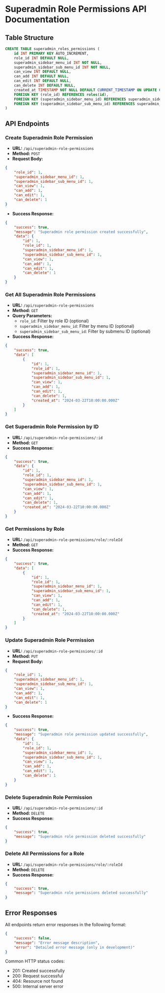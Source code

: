 # Superadmin Role Permissions API Documentation

## Table Structure
```sql
CREATE TABLE superadmin_roles_permissions (
	id INT PRIMARY KEY AUTO_INCREMENT,
	role_id INT DEFAULT NULL,
	superadmin_sidebar_menu_id INT NOT NULL,
	superadmin_sidebar_sub_menu_id INT NOT NULL,
	can_view INT DEFAULT NULL,
	can_add INT DEFAULT NULL,
	can_edit INT DEFAULT NULL,
	can_delete INT DEFAULT NULL,
	created_at TIMESTAMP NOT NULL DEFAULT CURRENT_TIMESTAMP ON UPDATE CURRENT_TIMESTAMP,
	FOREIGN KEY (role_id) REFERENCES roles(id),
	FOREIGN KEY (superadmin_sidebar_menu_id) REFERENCES superadmin_sidebar_menus(id),
	FOREIGN KEY (superadmin_sidebar_sub_menu_id) REFERENCES superadmin_sidebar_sub_menus(id)
)
```

## API Endpoints

### Create Superadmin Role Permission
- **URL:** `/api/superadmin-role-permissions`
- **Method:** `POST`
- **Request Body:**
```json
{
	"role_id": 1,
	"superadmin_sidebar_menu_id": 1,
	"superadmin_sidebar_sub_menu_id": 1,
	"can_view": 1,
	"can_add": 1,
	"can_edit": 1,
	"can_delete": 1
}
```
- **Success Response:**
```json
{
	"success": true,
	"message": "Superadmin role permission created successfully",
	"data": {
		"id": 1,
		"role_id": 1,
		"superadmin_sidebar_menu_id": 1,
		"superadmin_sidebar_sub_menu_id": 1,
		"can_view": 1,
		"can_add": 1,
		"can_edit": 1,
		"can_delete": 1
	}
}
```

### Get All Superadmin Role Permissions
- **URL:** `/api/superadmin-role-permissions`
- **Method:** `GET`
- **Query Parameters:**
  - `role_id`: Filter by role ID (optional)
  - `superadmin_sidebar_menu_id`: Filter by menu ID (optional)
  - `superadmin_sidebar_sub_menu_id`: Filter by submenu ID (optional)
- **Success Response:**
```json
{
	"success": true,
	"data": [
		{
			"id": 1,
			"role_id": 1,
			"superadmin_sidebar_menu_id": 1,
			"superadmin_sidebar_sub_menu_id": 1,
			"can_view": 1,
			"can_add": 1,
			"can_edit": 1,
			"can_delete": 1,
			"created_at": "2024-03-22T10:00:00.000Z"
		}
	]
}
```

### Get Superadmin Role Permission by ID
- **URL:** `/api/superadmin-role-permissions/:id`
- **Method:** `GET`
- **Success Response:**
```json
{
	"success": true,
	"data": {
		"id": 1,
		"role_id": 1,
		"superadmin_sidebar_menu_id": 1,
		"superadmin_sidebar_sub_menu_id": 1,
		"can_view": 1,
		"can_add": 1,
		"can_edit": 1,
		"can_delete": 1,
		"created_at": "2024-03-22T10:00:00.000Z"
	}
}
```

### Get Permissions by Role
- **URL:** `/api/superadmin-role-permissions/role/:roleId`
- **Method:** `GET`
- **Success Response:**
```json
{
	"success": true,
	"data": [
		{
			"id": 1,
			"role_id": 1,
			"superadmin_sidebar_menu_id": 1,
			"superadmin_sidebar_sub_menu_id": 1,
			"can_view": 1,
			"can_add": 1,
			"can_edit": 1,
			"can_delete": 1,
			"created_at": "2024-03-22T10:00:00.000Z"
		}
	]
}
```

### Update Superadmin Role Permission
- **URL:** `/api/superadmin-role-permissions/:id`
- **Method:** `PUT`
- **Request Body:**
```json
{
	"role_id": 1,
	"superadmin_sidebar_menu_id": 1,
	"superadmin_sidebar_sub_menu_id": 1,
	"can_view": 1,
	"can_add": 1,
	"can_edit": 1,
	"can_delete": 1
}
```
- **Success Response:**
```json
{
	"success": true,
	"message": "Superadmin role permission updated successfully",
	"data": {
		"id": 1,
		"role_id": 1,
		"superadmin_sidebar_menu_id": 1,
		"superadmin_sidebar_sub_menu_id": 1,
		"can_view": 1,
		"can_add": 1,
		"can_edit": 1,
		"can_delete": 1
	}
}
```

### Delete Superadmin Role Permission
- **URL:** `/api/superadmin-role-permissions/:id`
- **Method:** `DELETE`
- **Success Response:**
```json
{
	"success": true,
	"message": "Superadmin role permission deleted successfully"
}
```

### Delete All Permissions for a Role
- **URL:** `/api/superadmin-role-permissions/role/:roleId`
- **Method:** `DELETE`
- **Success Response:**
```json
{
	"success": true,
	"message": "Superadmin role permissions deleted successfully"
}
```

## Error Responses
All endpoints return error responses in the following format:
```json
{
	"success": false,
	"message": "Error message description",
	"error": "Detailed error message (only in development)"
}
```

Common HTTP status codes:
- 201: Created successfully
- 200: Request successful
- 404: Resource not found
- 500: Internal server error
